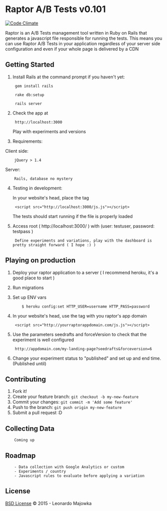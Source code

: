 # Raptor A/B Tests v0.101

[![Code Climate](https://codeclimate.com/github/lmajowka/raptor/badges/gpa.svg)](https://codeclimate.com/github/lmajowka/raptor)

Raptor is an A/B Tests management tool written in Ruby on Rails that generates a javascript file responsible for running the tests.
This means you can use Raptor A/B Tests in your application regardless of your server side configuration and even if your whole page is delivered by a CDN

## Getting Started
1. Install Rails at the command prompt if you haven't yet:

        gem install rails

        rake db:setup

        rails server

2. Check the app at

        http://localhost:3000

   Play with experiments and versions

3.  Requirements:

   Client side:

        jQuery > 1.4

   Server:

        Rails, database no mystery

4. Testing in development:

   In your website's head, place the tag

        <script src="http://localhost:3000/js.js"></script>

   The tests should start running if the file is properly loaded

5. Access root ( http://localhost:3000/ ) with (user: testuser, password: testpass )

        Define experiments and variations, play with the dashboard is pretty straight forward ( I hope :) )

## Playing on production

1. Deploy your raptor application to a server ( I recommend heroku, it's a good place to start )

2. Run migrations

3. Set up ENV vars

           $ heroku config:set HTTP_USER=username HTTP_PASS=password

4. In your website's head, use the tag with you raptor's app domain

        <script src="http://yourraptorappdomain.com/js.js"></script>

5. Use the parameters  seedrafts and forceVersion to check that the experiment is well configured

        http://appdomain.com/my-landing-page?seedrafts&forceversion=6

6. Change your experiment status to "published" and set up and end time. (Published until)

## Contributing

1. Fork it!
2. Create your feature branch: `git checkout -b my-new-feature`
3. Commit your changes: `git commit -m 'Add some feature'`
4. Push to the branch: `git push origin my-new-feature`
5. Submit a pull request :D

## Collecting Data

        Coming up

## Roadmap

        - Data collection with Google Analytics or custom
        - Experiments / country
        - Javascript rules to evaluate before applying a variation

## License

[BSD License](https://github.com/lmajowka/raptor/blob/master/LICENSE) © 2015 - Leonardo Majowka